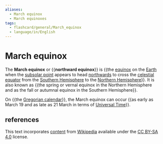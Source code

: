 ```yaml
---
aliases:
  - March equinox
  - March equinoxes
tags:
  - flashcard/general/March_equinox
  - language/in/English
---
```


# March equinox

The __March equinox__ or {{__northward equinox__}} is {{the [equinox](equinox.md) on the [Earth](Earth.md) when the [subsolar point](subsolar%20point.md) appears to head [northwards](north.md) to cross the [celestial equator](celestial%20equator.md) from the [Southern Hemisphere](Southern%20Hemisphere.md) to the [Northern Hemisphere](Northern%20Hemisphere.md)}}. It is also known as {{the spring or vernal equinox in the Northern Hemisphere and as the fall or autumnal equinox in the Southern Hemisphere}}. <!--SR:!2024-07-17,10,270!2024-07-17,10,270!2024-07-22,15,290-->

On {{the [Gregorian calendar](Gregorian%20calendar.md)}}, the March equinox can occur {{as early as March 19 and as late as 21 March in terms of [Universal Time](Universal%20Time.md)}}. <!--SR:!2024-07-23,16,290!2024-08-01,18,250-->

## references

This text incorporates [content](https://en.wikipedia.org/wiki/March_equinox) from [Wikipedia](Wikipedia.md) available under the [CC BY-SA 4.0](https://creativecommons.org/licenses/by-sa/4.0/) license.
